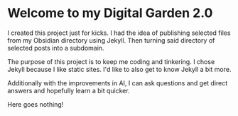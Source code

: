 # Welcome to my Digital Garden 2.0
I created this project just for kicks. I had the idea of publishing selected files from my Obsidian directory using Jekyll. Then turning said directory of selected posts into a subdomain.

The purpose of this project is to keep me coding and tinkering. I chose Jekyll because I like static sites. I'd like to also get to know Jekyll a bit more.

Additionally with the improvements in AI, I can ask questions and get direct answers and hopefully learn a bit quicker.

Here goes nothing!